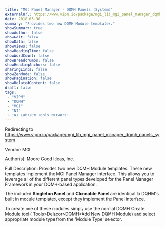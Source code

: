 ```yaml
---
title: "MGI Panel Manager - DQMH Panels (System)"
externalUrl: https://www.vipm.io/package/mgi_lib_mgi_panel_manager_dqmh_panels_system
date: 2018-03-30
summary: "Provides two new DQMH Module templates."
showSummary: true
showAuthor: false
showEdit: false
showData: false
showViews: false
showReadingTime: false
showWordCount: false
showBreadcrumbs: false
showHeadingAnchors: false
sharingLinks: false
showZenMode: false
showPagination: false
showRelatedContent: false
draft: false
tags:
 - "VIPM"
 - "DQMH"
 - "MGI"
 - "NI"
 - "NI LabVIEW Tools Network"
---
```


Redirecting to https://www.vipm.io/package/mgi_lib_mgi_panel_manager_dqmh_panels_system

Vendor: MGI

Author(s): Moore Good Ideas, Inc.
 
Full Description:
Provides two new DQMH Module templates. These new templates implement the MGI Panel Manager interface. This allows you to leverage all of the different panel types developed for the Panel Manager Framework in your DQMH-based application.

The included **Singleton Panel** and **Cloneable Panel** are identical to DQHM's built in module templates, except they implement the Panel interface.

To create one of these modules simply use the normal DQMH Create Module tool ( Tools>Delacor>DQMH>Add New DQMH Module) and select appropriate module type from the 'Module Type' selector.